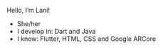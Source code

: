 Hello, I’m Lani!
- She/her
- I develop in: Dart and Java
- I know: Flutter, HTML, CSS and Google ARCore 

<!---
LaniW/LaniW is a ✨ special ✨ repository because its `README.md` (this file) appears on your GitHub profile.
You can click the Preview link to take a look at your changes.
--->
